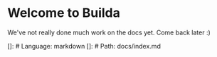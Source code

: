 # Welcome to Builda

We've not really done much work on the docs yet. Come back later :)

[]: # Language: markdown
[]: # Path: docs/index.md
